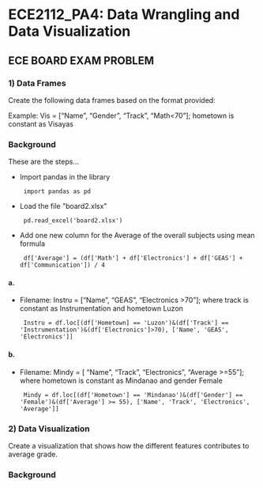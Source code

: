 # ECE2112_PA4: Data Wrangling and Data Visualization

## ECE BOARD EXAM PROBLEM

### 1) Data Frames
Create the following data frames based on the format provided:

Example: Vis = [“Name”, “Gender”, “Track”, “Math<70”]; hometown is constant as Visayas

### Background
These are the steps...
 - Import pandas in the library
   
        import pandas as pd
   
 - Load the file "board2.xlsx"

        pd.read_excel('board2.xlsx')
   
 - Add one new column for the Average of the overall subjects using mean formula

        df['Average'] = (df['Math'] + df['Electronics'] + df['GEAS'] + df['Communication']) / 4

#### a.
 - Filename: Instru = [“Name”, “GEAS”, “Electronics >70”]; where track is constant as Instrumentation and hometown Luzon

        Instru = df.loc[(df['Hometown] == 'Luzon')&(df['Track'] == 'Instrumentation')&(df['Electronics']>70), ['Name', 'GEAS', 'Electronics']]

#### b.
 - Filename: Mindy = [ “Name”, “Track”, “Electronics”, “Average >=55”]; where hometown is constant as Mindanao and gender Female

        Mindy = df.loc[(df['Hometown'] == 'Mindanao')&(df['Gender'] == 'Female')&(df['Average'] >= 55), ['Name', 'Track', 'Electronics', 'Average']]

### 2) Data Visualization
  Create a visualization that shows how the different features contributes to average grade.

### Background
